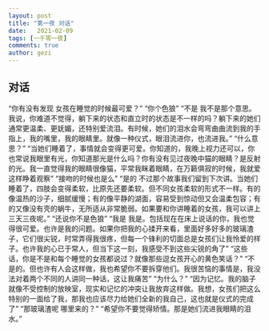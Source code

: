 ```yaml
---
layout: post
title: "第一夜 对话"
date:   2021-02-09
tags: [一千零一夜]
comments: true
author: gezi
---
```


<!-- more -->

## 对话

“你有没有发现 女孩在睡觉的时候最可爱？”
“你个色狼”
“不是 我不是那个意思。我说，你难道不觉得，躺下来的状态和直立时的状态是不一样的吗？躺下来的她们通常更温柔、更妩媚，还特别爱流泪。有时候，她们的泪水会弯弯曲曲流到我的手指上，我的嘴里，我的眼睛里。就像一种仪式，眼泪流进你，也流进我。”
“什么意思？”
“当她们睡着了，事情就会变得更可爱。你知道的，我晚上视力还可以，你也常说我眼里有光，你知道那光是什么吗？你有没有见过夜晚中猫的眼睛？是反射的光。我一直觉得我的眼睛很像猫，平常我眯着眼睛，在万籁俱寂的时候，我就爱这样睁着观察”
“接吻的时候也是么”
“是的 不过那个故事我们留到下次讲。当她们睡着了，四肢会变得柔软，比原先还要柔软。但不同女孩柔软的形式不一样。有的像温热的沙子，细腻缓慢；有的像平静的湖面，容易受到惊动但又会温柔包容；有的又像没有壳的蜗牛，无所适从非常脆弱。如果要和你讲睡着的女孩，我可以讲上三天三夜呢。”
“还说你不是色狼”
“我是 我是。包括现在在床上说话的你，我也觉得很可爱。也许是我的问题。如果你把我的心揉开来看，里面好多好多的玻璃渣子，它们很尖锐，时常弄得我很疼，但每一个锋利的切面总是女孩们让我怜爱的样子。也许我的心已于常人，但当下这一刻，我感受不到这些尖锐的角了”
“这些话，你是不是和每个睡觉的女孩都说过？就像那些逗女孩开心的黄色笑话？”
“不是的。但也许有人会这样做，我也希望你不要拆穿他们。我很苦恼的事情是，我没法对着两个不同的人讲同一种话，这让我痛苦”
“为什么？”
“因为记忆。我的脑子就像不受控制的放映室，现实和记忆的冲突让我放弃这样做。我想，女孩们把这么特别的一面给了我，那我也应该尽力给她们全新的我自己，这也就是仪式的完成了”
“那玻璃渣呢 哪里来的？”
“希望你不要觉得矫情。那是她们流进我眼睛的泪水。”
